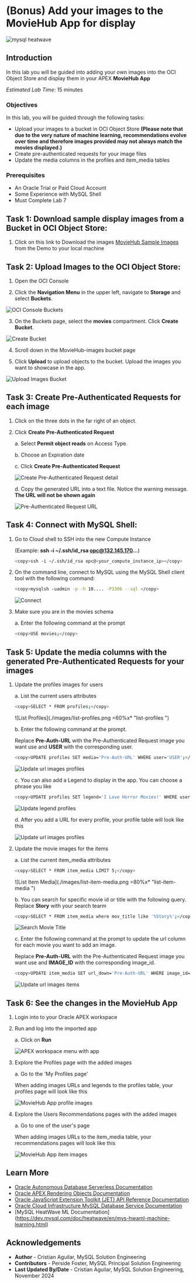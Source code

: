 # (Bonus) Add your images to the MovieHub App for display

![mysql heatwave](./images/mysql-heatwave-logo.jpg "mysql heatwave")

## Introduction

In this lab you will be guided into adding your  own images into the OCI Object Store and display them in your APEX **MovieHub App**


_Estimated Lab Time:_ 15 minutes

### Objectives

In this lab, you will be guided through the following tasks: 

- Upload your images to a bucket in OCI Object Store **(Please note that due to the very nature of machine learning, recommendations evolve over time and therefore images provided may not always match the movies displayed.)**
- Create pre-authenticated requests for your image files
- Update the media columns in the profiles and item_media tables

### Prerequisites

- An Oracle Trial or Paid Cloud Account
- Some Experience with MySQL Shell
- Must Complete Lab 7

## Task 1: Download sample display images from a Bucket in OCI Object Store:

1. Click on this link to Download the images [MovieHub Sample Images](https://objectstorage.us-ashburn-1.oraclecloud.com/p/IQ5Zvpi-KPjZMgVUMfAQfkzwezllFxOzLgEZ9tuLdkQilotp3WzvUh58eMGRXGTc/n/idi1o0a010nx/b/Bucket-CA/o/LiveLab-MovieHub-images/moviehub_imgs.zip) from the Demo to your local machine

## Task 2: Upload Images to the OCI Object Store:

1. Open the OCI Console

2. Click the **Navigation Menu** in the upper left, navigate to **Storage** and select **Buckets**.

![OCI Console Buckets ](./images/oci-console-buckets.png "oci-console-buckets ")

3. On the Buckets page, select the **movies** compartment. Click **Create Bucket**.

![Create Bucket ](./images/create-bucket.png "create-bucket ")

4. Scroll down in the MovieHub-images bucket page

5. Click **Upload** to upload objects to the bucket. Upload the images you want to showcase in the app.

![Upload Images Bucket ](./images/upload-images-bucket.png "upload-images-bucket ")

## Task 3: Create Pre-Authenticated Requests for each image

1. Click on the three dots in the far right of an object.

2. Click **Create Pre-Authenticated Request**

    a. Select **Permit object reads** on Access Type.

    b. Choose an Expiration date

    c. Click **Create Pre-Authenticated Request**

    ![Create Pre-Authenticated Request detail ](./images/create-pre-authenticated-requests-detail.png "create-pre-authenticated-requests detail ")

    d. Copy the generated URL into a text file. Notice the warning message. **The URL will not be shown again**

    ![Pre-Authenticated Request URL ](./images/pre-authenticated-request-url.png "pre-authenticated-request-url ")


## Task 4: Connect with MySQL Shell:

1. Go to Cloud shell to SSH into the new Compute Instance

     (Example: **ssh -i ~/.ssh/id_rsa opc@132.145.170...**)

    ```bash
    <copy>ssh -i ~/.ssh/id_rsa opc@<your_compute_instance_ip></copy>
    ```

2. On the command line, connect to MySQL using the MySQL Shell client tool with the following command:

    ```bash
    <copy>mysqlsh -uadmin -p -h 10.... -P3306 --sql </copy>
    ```

    ![Connect](./images/heatwave-load-shell.png "heatwave-load-shell ")

3. Make sure you are in the movies schema

    a. Enter the following command at the prompt

    ```bash
    <copy>USE movies;</copy>
    ```

## Task 5: Update the media columns with the generated Pre-Authenticated Requests for your images

1. Update the profiles images for users

    a. List the current users attributes

    ```bash
    <copy>SELECT * FROM profiles;</copy>
    ```
    ![List Profiles](./images/list-profiles.png =60%x* "list-profiles ")

    b. Enter the following command at the prompt.

    Replace **Pre-Auth-URL** with the Pre-Authenticated Request image you want use and **USER** with the corresponding user.

    ```bash
    <copy>UPDATE profiles SET media='Pre-Auth-URL' WHERE user='USER';</copy>
    ```

    ![Update url images profiles ](./images/update-url-images-profiles.png "update-url-images-profiles ")

    c. You can also add a Legend to display in the app. You can choose a phrase you like

    ```bash
    <copy>UPDATE profiles SET legend='I Love Horror Movies!' WHERE user='USER';</copy>
    ```

    ![Update legend profiles ](./images/update-legend-profiles.png "update-legend-profiles ")

    d. After you add a URL for every profile, your profile table will look like this

    ![Update url images profiles ](./images/update-url-images-all-profiles.png "update-url-images-all-profiles ")


2. Update the movie images for the items

    a. List the current item_media attributes

    ```bash
    <copy>SELECT * FROM item_media LIMIT 5;</copy>
    ```

    ![List Item Media](./images/list-item-media.png =80%x* "list-item-media ")

    b. You can search for specific movie id or title with the following query. Replace **Story** with your search tearm

    ```bash
    <copy>SELECT * FROM item_media where mov_title like '%Story%';</copy>
    ```

    ![Search Movie Title ](./images/search-movie-title.png "search-movie-title ")

    c. Enter the following command at the prompt to update the url column for each movie you want to add an image.

    Replace **Pre-Auth-URL** with the Pre-Authenticated Request image you want use and **IMAGE\_ID** with the corresponding image_id.

    ```bash
    <copy>UPDATE item_media SET url_down='Pre-Auth-URL' WHERE image_id='IMAGE_ID';</copy>
    ```

    ![Update url images items ](./images/update-url-images-items.png "update-url-images-items ")

## Task 6: See the changes in the MovieHub App

1. Login into to your Oracle APEX workspace

2. Run and log into the imported app

    a. Click on **Run**

    ![APEX workspace menu with app](./images/apex-workspace-moviehub-menu.png "apex-workspace-moviehub-menu ")

3. Explore the Profiles page with the added images

    a. Go to the 'My Profiles page'

    When adding images URLs and legends to the profiles table, your profiles page will look like this

    ![MovieHub App profile images](./images/moviehub-app-profile-images.png "moviehub-app-profile-images ")

4. Explore the Users Recommendations pages with the added images

    a. Go to one of the user's page

    When adding images URLs to the item\_media table, your recommendations pages will look like this

    ![MovieHub App item images](./images/moviehub-app-item-images.png "moviehub-app-item-images ")


## Learn More

- [Oracle Autonomous Database Serverless Documentation](https://docs.oracle.com/en/cloud/paas/autonomous-database/serverless/adbsb/index.html#Oracle%C2%AE-Cloud)
- [Oracle APEX Rendering Objects Documentation](https://docs.oracle.com/en/database/oracle/apex/23.1/aexjs/apex.html)
- [Oracle JavaScript Extension Toolkit (JET) API Reference Documentation](https://www.oracle.com/webfolder/technetwork/jet/jsdocs/index.html)
- [Oracle Cloud Infrastructure MySQL Database Service Documentation](https://docs.oracle.com/en-us/iaas/mysql-database/index.html)
- [MySQL HeatWave ML Documentation] (https://dev.mysql.com/doc/heatwave/en/mys-hwaml-machine-learning.html)

## Acknowledgements

- **Author** - Cristian Aguilar, MySQL Solution Engineering
- **Contributors** - Perside Foster, MySQL Principal Solution Engineering
- **Last Updated By/Date** - Cristian Aguilar, MySQL Solution Engineering, November 2024